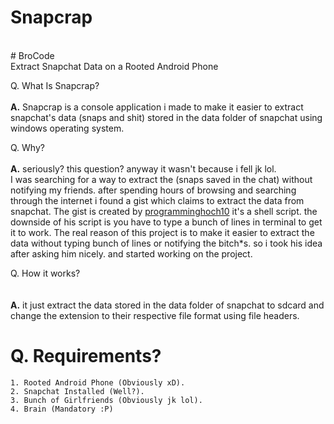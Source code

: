 # Snapcrap
<br>
# BroCode
<br>
Extract Snapchat Data on a Rooted Android Phone 

Q. What Is Snapcrap?
<br>
<br>
   <b>A.</b> Snapcrap is a console application i made to make it easier to extract snapchat's data (snaps and shit) stored in the data folder of snapchat
     using windows operating system.
  
Q. Why? 
<br>
<br>
   <b>A.</b> seriously? this question? anyway it wasn't because i fell jk lol. <br> I was searching for a way to extract the (snaps saved in the chat) without notifying my friends. after spending hours of browsing and searching through the
     internet i found a gist which claims to extract the data from snapchat. The gist is created by <a href="https://github.com/programminghoch10">programminghoch10</a>
     it's a shell script. the downside of his script is you have to type a bunch of lines in terminal to get it to work. The real reason of this project is to make it 
     easier to extract the data without typing bunch of lines or notifying the bitch*s. so i took his idea after asking him nicely. and started working on the project.
  
Q. How it works? <br>
<br>
<br>
   <b>A.</b> it just extract the data stored in the data folder of snapchat to sdcard and change the extension to their respective file format using file headers.
    <br>
# Q. Requirements? <br>
    1. Rooted Android Phone (Obviously xD).
    2. Snapchat Installed (Well?).
    3. Bunch of Girlfriends (Obviously jk lol).
    4. Brain (Mandatory :P)
    
    
